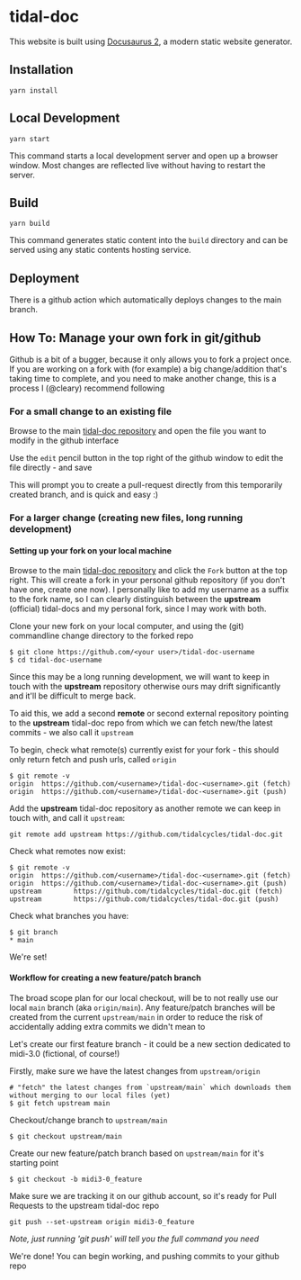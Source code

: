 # tidal-doc

This website is built using [Docusaurus 2](https://v2.docusaurus.io/), a modern static website generator.

## Installation

```console
yarn install
```

## Local Development

```console
yarn start
```

This command starts a local development server and open up a browser window. Most changes are reflected live without having to restart the server.

## Build

```console
yarn build
```

This command generates static content into the `build` directory and can be served using any static contents hosting service.

## Deployment

There is a github action which automatically deploys changes to the main branch.

## How To: Manage your own fork in git/github

Github is a bit of a bugger, because it only allows you to fork a project once. If you are working on a fork with (for example) a big change/addition that's taking time to complete, and you need to make another change, this is a process I (@cleary) recommend following

### For a small change to an existing file

Browse to the main [tidal-doc repository](https://github.com/tidalcycles/tidal-doc) and open the file you want to modify in the github interface

Use the `edit` pencil button in the top right of the github window to edit the file directly - and save

This will prompt you to create a pull-request directly from this temporarily created branch, and is quick and easy :)

### For a larger change (creating new files, long running development)

#### Setting up your fork on your local machine

Browse to the main [tidal-doc repository](https://github.com/tidalcycles/tidal-doc) and click the `Fork` button at the top right. This will create a fork in your personal github repository (if you don't have one, create one now). I personally like to add my username as a suffix to the fork name, so I can clearly distinguish between the **upstream** (official) tidal-docs and my personal fork, since I may work with both.

Clone your new fork on your local computer, and using the (git) commandline change directory to the forked repo
```
$ git clone https://github.com/<your user>/tidal-doc-username
$ cd tidal-doc-username
```

Since this may be a long running development, we will want to keep in touch with the **upstream** repository otherwise ours may drift significantly and it'll be difficult to merge back. 

To aid this, we add a second **remote** or second external repository pointing to the **upstream** tidal-doc repo from which we can fetch new/the latest commits - we also call it `upstream`

To begin, check what remote(s) currently exist for your fork - this should only return fetch and push urls, called `origin`

```
$ git remote -v
origin  https://github.com/<username>/tidal-doc-<username>.git (fetch)
origin  https://github.com/<username>/tidal-doc-<username>.git (push)
```

Add the **upstream** tidal-doc repository as another remote we can keep in touch with, and call it `upstream`:
```
git remote add upstream https://github.com/tidalcycles/tidal-doc.git
```

Check what remotes now exist:
```
$ git remote -v
origin  https://github.com/<username>/tidal-doc-<username>.git (fetch)
origin  https://github.com/<username>/tidal-doc-<username>.git (push)
upstream        https://github.com/tidalcycles/tidal-doc.git (fetch)
upstream        https://github.com/tidalcycles/tidal-doc.git (push)
```

Check what branches you have:
```
$ git branch
* main
```

We're set! 

#### Workflow for creating a new feature/patch branch

The broad scope plan for our local checkout, will be to not really use our local `main` branch (aka `origin/main`). Any feature/patch branches will be created from the current `upstream/main` in order to reduce the risk of accidentally adding extra commits we didn't mean to 

Let's create our first feature branch - it could be a new section dedicated to midi-3.0 (fictional, of course!)

Firstly, make sure we have the latest changes from `upstream/origin`
```
# "fetch" the latest changes from `upstream/main` which downloads them without merging to our local files (yet)
$ git fetch upstream main
```

Checkout/change branch to `upstream/main`
```
$ git checkout upstream/main
```

Create our new feature/patch branch based on `upstream/main` for it's starting point
```
$ git checkout -b midi3-0_feature
```

Make sure we are tracking it on our github account, so it's ready for Pull Requests to the upstream tidal-doc repo
```
git push --set-upstream origin midi3-0_feature
```

*Note, just running 'git push' will tell you the full command you need*

We're done! You can begin working, and pushing commits to your github repo

